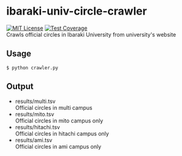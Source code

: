 # ibaraki-univ-circle-crawler
[![MIT License](https://img.shields.io/badge/license-MIT-blue.svg?style=flat)](LICENSE) [![Test Coverage](https://api.codeclimate.com/v1/badges/867cd8717cf20a2213be/test_coverage)](https://codeclimate.com/github/massongit/ibaraki-univ-circle-crawler/test_coverage)  
Crawls official circles in Ibaraki University from university's website

## Usage
```
$ python crawler.py
```

## Output
* results/multi.tsv  
Official circles in multi campus
* results/mito.tsv   
Official circles in mito campus only
* results/hitachi.tsv  
Official circles in hitachi campus only
* results/ami.tsv  
Official circles in ami campus only
